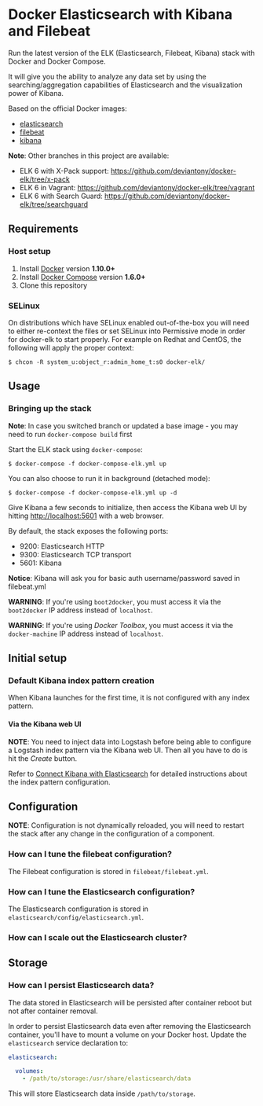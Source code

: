 # Docker Elasticsearch with Kibana and Filebeat

Run the latest version of the ELK (Elasticsearch, Filebeat, Kibana) stack with Docker and Docker Compose.

It will give you the ability to analyze any data set by using the searching/aggregation capabilities of Elasticsearch
and the visualization power of Kibana.

Based on the official Docker images:

* [elasticsearch](https://github.com/elastic/elasticsearch-docker)
* [filebeat](https://github.com/elastic/filebeat-docker)
* [kibana](https://github.com/elastic/kibana-docker)

**Note**: Other branches in this project are available:

* ELK 6 with X-Pack support: https://github.com/deviantony/docker-elk/tree/x-pack
* ELK 6 in Vagrant: https://github.com/deviantony/docker-elk/tree/vagrant
* ELK 6 with Search Guard: https://github.com/deviantony/docker-elk/tree/searchguard

## Requirements

### Host setup

1. Install [Docker](https://www.docker.com/community-edition#/download) version **1.10.0+**
2. Install [Docker Compose](https://docs.docker.com/compose/install/) version **1.6.0+**
3. Clone this repository

### SELinux

On distributions which have SELinux enabled out-of-the-box you will need to either re-context the files or set SELinux
into Permissive mode in order for docker-elk to start properly. For example on Redhat and CentOS, the following will
apply the proper context:

```console
$ chcon -R system_u:object_r:admin_home_t:s0 docker-elk/
```

## Usage

### Bringing up the stack

**Note**: In case you switched branch or updated a base image - you may need to run `docker-compose build` first

Start the ELK stack using `docker-compose`:

```console
$ docker-compose -f docker-compose-elk.yml up
```

You can also choose to run it in background (detached mode):

```console
$ docker-compose -f docker-compose-elk.yml up -d
```

Give Kibana a few seconds to initialize, then access the Kibana web UI by hitting
[http://localhost:5601](http://localhost:5601) with a web browser.

By default, the stack exposes the following ports:
* 9200: Elasticsearch HTTP
* 9300: Elasticsearch TCP transport
* 5601: Kibana

**Notice**: Kibana will ask you for basic auth username/password saved in filebeat.yml

**WARNING**: If you're using `boot2docker`, you must access it via the `boot2docker` IP address instead of `localhost`.

**WARNING**: If you're using *Docker Toolbox*, you must access it via the `docker-machine` IP address instead of
`localhost`.

## Initial setup

### Default Kibana index pattern creation

When Kibana launches for the first time, it is not configured with any index pattern.

#### Via the Kibana web UI

**NOTE**: You need to inject data into Logstash before being able to configure a Logstash index pattern via the Kibana web
UI. Then all you have to do is hit the *Create* button.

Refer to [Connect Kibana with
Elasticsearch](https://www.elastic.co/guide/en/kibana/current/connect-to-elasticsearch.html) for detailed instructions
about the index pattern configuration.

## Configuration

**NOTE**: Configuration is not dynamically reloaded, you will need to restart the stack after any change in the
configuration of a component.

### How can I tune the filebeat configuration?

The Filebeat configuration is stored in `filebeat/filebeat.yml`.

### How can I tune the Elasticsearch configuration?

The Elasticsearch configuration is stored in `elasticsearch/config/elasticsearch.yml`.

### How can I scale out the Elasticsearch cluster?

## Storage

### How can I persist Elasticsearch data?

The data stored in Elasticsearch will be persisted after container reboot but not after container removal.

In order to persist Elasticsearch data even after removing the Elasticsearch container, you'll have to mount a volume on
your Docker host. Update the `elasticsearch` service declaration to:

```yml
elasticsearch:

  volumes:
    - /path/to/storage:/usr/share/elasticsearch/data
```

This will store Elasticsearch data inside `/path/to/storage`.
